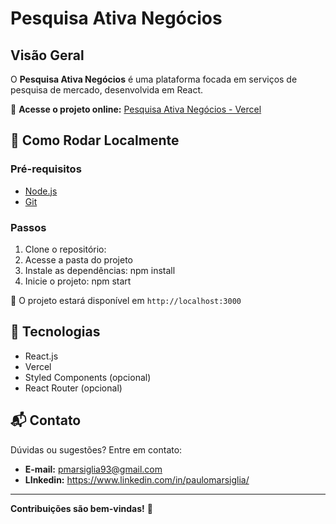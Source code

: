 # Pesquisa Ativa Negócios

## Visão Geral
O **Pesquisa Ativa Negócios** é uma plataforma focada em serviços de pesquisa de mercado, desenvolvida em React.

🔗 **Acesse o projeto online:** [Pesquisa Ativa Negócios - Vercel](https://pesquisa-ativa-negocios-sigma.vercel.app)

## 🚀 Como Rodar Localmente

### Pré-requisitos
- [Node.js](https://nodejs.org/)
- [Git](https://git-scm.com/)

### Passos
1. Clone o repositório:
2. Acesse a pasta do projeto
3. Instale as dependências:
   npm install
4. Inicie o projeto:
   npm start

📌 O projeto estará disponível em `http://localhost:3000`

## 📌 Tecnologias
- React.js
- Vercel
- Styled Components (opcional)
- React Router (opcional)

## 📬 Contato
Dúvidas ou sugestões? Entre em contato:
- **E-mail:** pmarsiglia93@gmail.com
- **LInkedin:** https://www.linkedin.com/in/paulomarsiglia/

---
**Contribuições são bem-vindas!** 🎉
